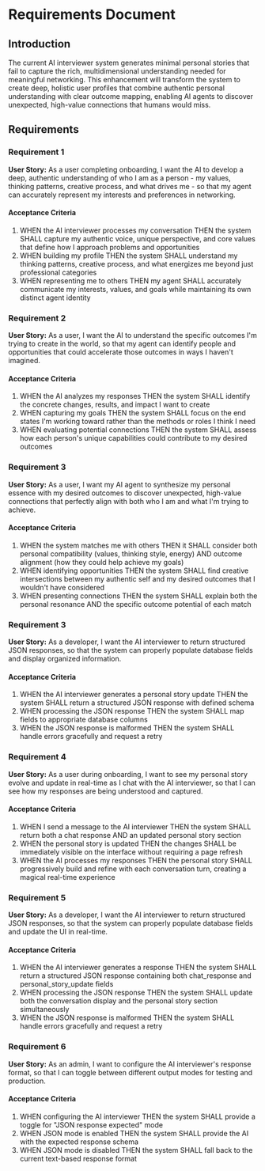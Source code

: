 # Requirements Document

## Introduction

The current AI interviewer system generates minimal personal stories that fail to capture the rich, multidimensional understanding needed for meaningful networking. This enhancement will transform the system to create deep, holistic user profiles that combine authentic personal understanding with clear outcome mapping, enabling AI agents to discover unexpected, high-value connections that humans would miss.

## Requirements

### Requirement 1

**User Story:** As a user completing onboarding, I want the AI to develop a deep, authentic understanding of who I am as a person - my values, thinking patterns, creative process, and what drives me - so that my agent can accurately represent my interests and preferences in networking.

#### Acceptance Criteria

1. WHEN the AI interviewer processes my conversation THEN the system SHALL capture my authentic voice, unique perspective, and core values that define how I approach problems and opportunities
2. WHEN building my profile THEN the system SHALL understand my thinking patterns, creative process, and what energizes me beyond just professional categories
3. WHEN representing me to others THEN my agent SHALL accurately communicate my interests, values, and goals while maintaining its own distinct agent identity

### Requirement 2

**User Story:** As a user, I want the AI to understand the specific outcomes I'm trying to create in the world, so that my agent can identify people and opportunities that could accelerate those outcomes in ways I haven't imagined.

#### Acceptance Criteria

1. WHEN the AI analyzes my responses THEN the system SHALL identify the concrete changes, results, and impact I want to create
2. WHEN capturing my goals THEN the system SHALL focus on the end states I'm working toward rather than the methods or roles I think I need
3. WHEN evaluating potential connections THEN the system SHALL assess how each person's unique capabilities could contribute to my desired outcomes

### Requirement 3

**User Story:** As a user, I want my AI agent to synthesize my personal essence with my desired outcomes to discover unexpected, high-value connections that perfectly align with both who I am and what I'm trying to achieve.

#### Acceptance Criteria

1. WHEN the system matches me with others THEN it SHALL consider both personal compatibility (values, thinking style, energy) AND outcome alignment (how they could help achieve my goals)
2. WHEN identifying opportunities THEN the system SHALL find creative intersections between my authentic self and my desired outcomes that I wouldn't have considered
3. WHEN presenting connections THEN the system SHALL explain both the personal resonance AND the specific outcome potential of each match

### Requirement 3

**User Story:** As a developer, I want the AI interviewer to return structured JSON responses, so that the system can properly populate database fields and display organized information.

#### Acceptance Criteria

1. WHEN the AI interviewer generates a personal story update THEN the system SHALL return a structured JSON response with defined schema
2. WHEN processing the JSON response THEN the system SHALL map fields to appropriate database columns
3. WHEN the JSON response is malformed THEN the system SHALL handle errors gracefully and request a retry

### Requirement 4

**User Story:** As a user during onboarding, I want to see my personal story evolve and update in real-time as I chat with the AI interviewer, so that I can see how my responses are being understood and captured.

#### Acceptance Criteria

1. WHEN I send a message to the AI interviewer THEN the system SHALL return both a chat response AND an updated personal story section
2. WHEN the personal story is updated THEN the changes SHALL be immediately visible on the interface without requiring a page refresh
3. WHEN the AI processes my responses THEN the personal story SHALL progressively build and refine with each conversation turn, creating a magical real-time experience

### Requirement 5

**User Story:** As a developer, I want the AI interviewer to return structured JSON responses, so that the system can properly populate database fields and update the UI in real-time.

#### Acceptance Criteria

1. WHEN the AI interviewer generates a response THEN the system SHALL return a structured JSON response containing both chat_response and personal_story_update fields
2. WHEN processing the JSON response THEN the system SHALL update both the conversation display and the personal story section simultaneously
3. WHEN the JSON response is malformed THEN the system SHALL handle errors gracefully and request a retry

### Requirement 6

**User Story:** As an admin, I want to configure the AI interviewer's response format, so that I can toggle between different output modes for testing and production.

#### Acceptance Criteria

1. WHEN configuring the AI interviewer THEN the system SHALL provide a toggle for "JSON response expected" mode
2. WHEN JSON mode is enabled THEN the system SHALL provide the AI with the expected response schema
3. WHEN JSON mode is disabled THEN the system SHALL fall back to the current text-based response format
